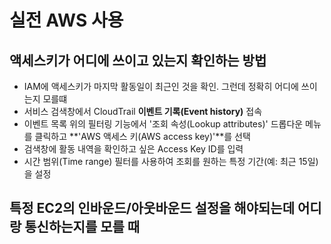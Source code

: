 # 실전 AWS 사용

## 액세스키가 어디에 쓰이고 있는지 확인하는 방법

- IAM에 액세스키가 마지막 활동일이 최근인 것을 확인. 그런데 정확히 어디에 쓰이는지 모를떄
- 서비스 검색창에서 CloudTrail **이벤트 기록(Event history)** 접속
- 이벤트 목록 위의 필터링 기능에서 '조회 속성(Lookup attributes)' 드롭다운 메뉴를 클릭하고 **'AWS 액세스 키(AWS access key)'**를 선택
- 검색창에 활동 내역을 확인하고 싶은 Access Key ID를 입력
- 시간 범위(Time range) 필터를 사용하여 조회를 원하는 특정 기간(예: 최근 15일)을 설정


## 특정 EC2의 인바운드/아웃바운드 설정을 해야되는데 어디랑 통신하는지를 모를 때
